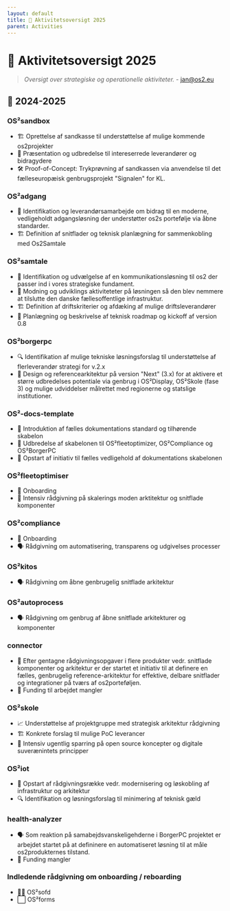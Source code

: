 ```yaml
---
layout: default
title: 🧭 Aktivitetsoversigt 2025
parent: Activities
---
```


# 🧭 Aktivitetsoversigt 2025

> *Oversigt over strategiske og operationelle aktiviteter.* - jan@os2.eu


## 📅 2024-2025

### OS²sandbox
- 🏗️ Oprettelse af sandkasse til understøttelse af mulige kommende os2projekter
- 🤝 Præsentation og udbredelse til intereserrede leverandører og bidragydere
- 🛠️ Proof-of-Concept: Trykprøvning af sandkassen via anvendelse til det fælleseuropæisk genbrugsprojekt "Signalen" for KL.

### OS²adgang
- 🔭 Identifikation og leverandørsamarbejde om bidrag til en moderne, vedligeholdt adgangsløsning der understøtter os2s portefølje via åbne standarder.
- 🏗️ Definition af snitflader og teknisk planlægning for sammenkobling med Os2Samtale

### OS²samtale
 - 🔎 Identifikation og udvælgelse af en kommunikationsløsning  til os2 der passer ind i vores strategiske fundament.
- 🔌 Modning og udviklings aktiviteteter på løsningen så den blev nemmere at tilslutte den danske fællesoffentlige infrastruktur.
- 🏗️ Definition af driftskriterier og afdæking af mulige driftsleverandører
- 🚀 Planlægning og beskrivelse af teknisk roadmap og kickoff af version 0.8

### OS²borgerpc
- 🔍 Identifikation af mulige tekniske løsningsforslag til understøttelse af flerleverandør strategi for v.2.x
- 🚀 Design og referencearkitektur på version "Next" (3.x) for at aktivere et større udbredelses potentiale via genbrug i OS²Display, OS²Skole (fase 3) og mulige udviddelser målrettet med regionerne og statslige institutioner.

### OS²-docs-template
- 🧪 Introduktion af fælles dokumentations standard og tilhørende skabelon
- 🧭 Udbredelse af skabelonen til OS²fleetoptimizer, OS²Compliance og OS²BorgerPC
- 🚀 Opstart af initiativ til fælles vedligehold af dokumentations skabelonen

### OS²fleetoptimiser
- 👋 Onboarding
- 📢 Intensiv rådgivning på skalerings moden arktitektur og snitflade komponenter

### OS²compliance 
- 👋 Onboarding
- 🗣️ Rådgivning om automatisering, transparens og udgivelses processer

### OS²kitos
- 🗣️ Rådgivning om åbne genbrugelig snitflade arkitektur

### OS²autoprocess
- 🗣️ Rådgivning om genbrug af åbne snitflade arkitekturer og komponenter

### connector
- 🌟 Efter gentagne rådgivningsopgaver i flere produkter vedr. snitflade komponenter og arkitektur er der startet et initiativ til at definere en fælles, genbrugelig reference-arkitektur for effektive, delbare snitflader og integrationer på tværs af os2porteføljen.
- 💸 Funding til arbejdet mangler

### OS²skole
- 📈 Understøttelse af projektgruppe med strategisk arkitektur rådgivning
- 🏗️ Konkrete forslag til mulige PoC leverancer
- 📢 Intensiv ugentlig sparring på open source koncepter og digitale suverænintets principper

### OS²iot
- 🚀 Opstart af rådgivningsrække vedr. modernisering og løskobling af infrastruktur og arkitektur
- 🔍 Identifikation og løsningsforslag til minimering af teknisk gæld

### health-analyzer
- 🗣️ Som reaktion på samabejdsvanskeligehderne i BorgerPC projektet er arbejdet startet på at defininere en automatiseret løsning til at måle os2produkternes tilstand.
- 💸 Funding mangler

### Indledende rådgivning om onboarding / reboarding
- 🧑‍🦲 OS²sofd
- ⬜ OS²forms
